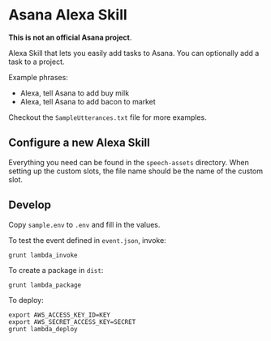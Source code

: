 # Asana Alexa Skill

**This is not an official Asana project**.

Alexa Skill that lets you easily add tasks to Asana. You can optionally add a task to a project.

Example phrases:

- Alexa, tell Asana to add buy milk
- Alexa, tell Asana to add bacon to market

Checkout the `SampleUtterances.txt` file for more examples.


## Configure a new Alexa Skill

Everything you need can be found in the `speech-assets` directory. When setting up the custom slots, the file name should be the name of the custom slot.


## Develop

Copy `sample.env` to `.env` and fill in the values.

To test the event defined in `event.json`, invoke:

    grunt lambda_invoke

To create a package in `dist`:

    grunt lambda_package

To deploy:

    export AWS_ACCESS_KEY_ID=KEY
    export AWS_SECRET_ACCESS_KEY=SECRET
    grunt lambda_deploy
